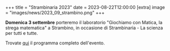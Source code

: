 +++
title = "Strambinaria 2023"
date = 2023-08-22T12:00:00
[extra]
image = "images/news/2023_09_strambino.png"
+++

**Domenica 3 settembre** porteremo il laboratorio "Giochiamo con Matica, la strega matematica" a Strambino, 
in occasione di Strambinaria - La scienza per tutti e tutte.

Trovate [qui][2] il programma completo dell'evento.

[2]: https://www.facebook.com/photo/?fbid=775297394605965

